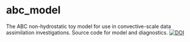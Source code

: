 # abc_model
The ABC non-hydrostatic toy model for use in convective-scale data assimilation investigations. Source code for model and diagnostics.
<a href="https://zenodo.org/badge/latestdoi/79362167"><img src="https://zenodo.org/badge/79362167.svg" alt="DOI"></a>
